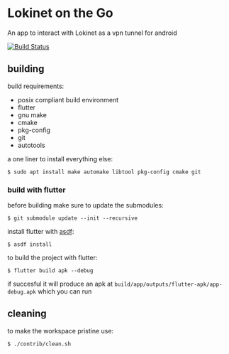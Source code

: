 # Lokinet on the Go

An app to interact with Lokinet as a vpn tunnel for android

[![Build Status](https://ci.oxen.rocks/api/badges/oxen-io/lokinet-flutter-app/status.svg)](https://ci.oxen.rocks/oxen-io/lokinet-flutter-app)


## building

build requirements:

* posix compliant build environment
* flutter
* gnu make
* cmake
* pkg-config
* git
* autotools

a one liner to install everything else:

    $ sudo apt install make automake libtool pkg-config cmake git

### build with flutter

before building make sure to update the submodules:

    $ git submodule update --init --recursive


install flutter with [asdf](https://github.com/asdf-vm/asdf):

    $ asdf install

to build the project with flutter:

    $ flutter build apk --debug

if succesful it will produce an apk at `build/app/outputs/flutter-apk/app-debug.apk` which you can run

## cleaning

to make the workspace pristine use:

    $ ./contrib/clean.sh
